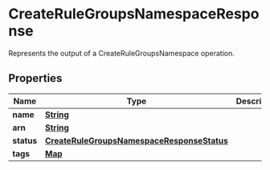 

# CreateRuleGroupsNamespaceResponse

Represents the output of a CreateRuleGroupsNamespace operation.

## Properties

| Name | Type | Description | Notes |
|------------ | ------------- | ------------- | -------------|
|**name** | [**String**](String.md) |  |  |
|**arn** | [**String**](String.md) |  |  |
|**status** | [**CreateRuleGroupsNamespaceResponseStatus**](CreateRuleGroupsNamespaceResponseStatus.md) |  |  |
|**tags** | [**Map**](Map.md) |  |  [optional] |



